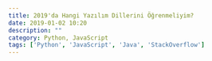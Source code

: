 ```yaml
---
title: 2019'da Hangi Yazılım Dillerini Öğrenmeliyim?
date: 2019-01-02 10:20
description: ""
category: Python, JavaScript
tags: ['Python', 'JavaScript', 'Java', 'StackOverflow']
---
```

<Title/>

Ercan Bozkurt ile birlikte StackOverflow'daki Trends verilerine göre hangi yazılım dilleri ile ilgili ne kadar soru sorulmuş, hangi yazılım dillerine olan ilgi azalmış? bu tür konuları inceledik ve 2019'da hangi yazılım dillerini öğrenmeliyim sorusuna yanıt vermeye çalıştık.

Video'yu inceleyin ;)

<iframe width="100%" height="500" src="https://www.youtube.com/embed/eEehUKo7brY" frameborder="0" allow="autoplay; encrypted-media" allowfullscreen></iframe>
